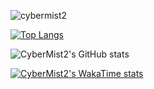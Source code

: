 <p align="left"><img src="https://komarev.com/ghpvc/?username=cybermist2" alt="cybermist2"/> </p>

[![Top Langs](https://github-readme-stats.vercel.app/api/top-langs/?username=cybermist2&theme=dark&layout=compact&hide=roff,assembly,yacc,objective-c)](https://github.com/cybermist2/github-readme-stats)


![CyberMist2's GitHub stats](https://github-readme-stats.vercel.app/api?username=CyberMist2&show_icons=true&theme=merko)


[![CyberMist2's WakaTime stats](https://github-readme-stats.vercel.app/api/wakatime?username=CyberMist2)](https://github.com/CyberMist2/github-readme-stats)

<!--
**CyberMist2/CyberMist2** is a ✨ _special_ ✨ repository because its `README.md` (this file) appears on your GitHub profile.

Here are some ideas to get you started:

- 🔭 I’m currently working on ...
- 🌱 I’m currently learning ...
- 👯 I’m looking to collaborate on ...
- 🤔 I’m looking for help with ...
- 💬 Ask me about ...
- 📫 How to reach me: ...
- 😄 Pronouns: ...
- ⚡ Fun fact: ...
-->
